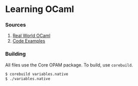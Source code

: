 Learning OCaml
===

### Sources
1. [Real World OCaml](https://realworldocaml.org/v1/en/html/prologue.html)
2. [Code Examples](http://ocaml.org/learn/taste.html)

### Building
All files use the Core OPAM package. To build, use `corebuild`.

```bash
$ corebuild variables.native
$ ./variables.native
```
